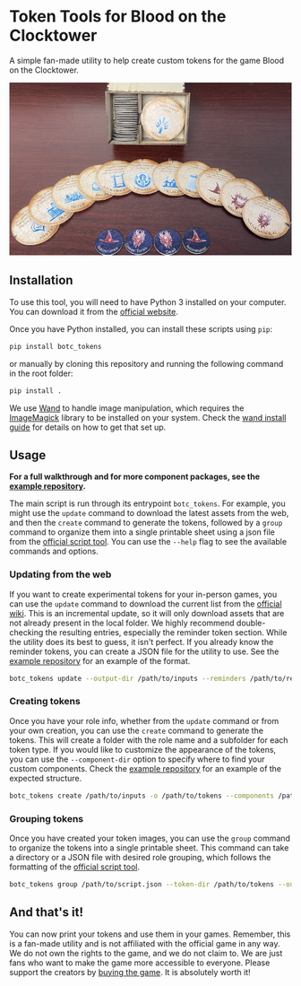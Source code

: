 # Token Tools for Blood on the Clocktower
A simple fan-made utility to help create custom tokens for the game Blood on the Clocktower.

![An example of tokens made by this utility](https://raw.githubusercontent.com/Tsubashi/botc_tokens-Examples/stable/example.jpg)

## Installation
To use this tool, you will need to have Python 3 installed on your computer. You can download it from the
[official website](https://www.python.org/downloads/).

Once you have Python installed, you can install these scripts using `pip`:
```bash
pip install botc_tokens
```
or manually by cloning this repository and running the following command in the root folder:
```bash
pip install .
```

We use [Wand](https://docs.wand-py.org/en/0.6.13/) to handle image manipulation, which requires the 
[ImageMagick](https://imagemagick.org/index.php) library to be installed on your system. Check the 
[wand install guide](https://docs.wand-py.org/en/0.6.13/guide/install.html) for details on how to get
that set up.

## Usage
**For a full walkthrough and for more component packages, see the 
[example repository](https://github.com/Tsubashi/botc_tokens-Examples).**

The main script is run through its entrypoint `botc_tokens`. For example, you might use the `update` command to download
the latest assets from the web, and then the `create` command to generate the tokens, followed by a `group` command to 
organize them into a single printable sheet using a json file from the [official script tool](https://script.bloodontheclocktower.com/). 
You can use the `--help` flag to see the available commands and options.

### Updating from the web
If you want to create experimental tokens for your in-person games, you can use the `update` command to download the
current list from the [official wiki](https://wiki.bloodontheclocktower.com/). This is an incremental update, so it 
will only download assets that are not already present in the local folder. We highly recommend double-checking the
resulting entries, especially the reminder token section. While the utility does its best to guess, it isn't perfect.
If you already know the reminder tokens, you can create a JSON file for the utility to use. See the 
[example repository](https://github.com/Tsubashi/botc_tokens-Examples) for an example of the format.
```bash
botc_tokens update --output-dir /path/to/inputs --reminders /path/to/reminders.json
```

### Creating tokens
Once you have your role info, whether from the `update` command or from your own creation, you can use the `create`
command to generate the tokens. This will create a folder with the role name and a subfolder for each token type. If you
would like to customize the appearance of the tokens, you can use the `--component-dir` option to specify where to
find your custom components. Check the [example repository](https://github.com/Tsubashi/botc_tokens-Examples) 
for an example of the expected structure.
```bash
botc_tokens create /path/to/inputs -o /path/to/tokens --components /path/to/components
```

### Grouping tokens
Once you have created your token images, you can use the `group` command to organize the tokens into a single 
printable sheet. This command can take a directory or a JSON file with desired role grouping, which follows the
formatting of the [official script tool](https://script.bloodontheclocktower.com/).

```bash
botc_tokens group /path/to/script.json --token-dir /path/to/tokens --output-dir /path/to/printables
```

## And that's it!
You can now print your tokens and use them in your games. Remember, this is a fan-made utility and is not
affiliated with the official game in any way. We do not own the rights to the game, and we do not claim to. We are just
fans who want to make the game more accessible to everyone. Please support the creators by 
[buying the game](https://bloodontheclocktower.com/buy). It is absolutely worth it!
